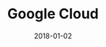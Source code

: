 ---
layout: site
title: "Google Cloud"
date: 2018-01-02
categories: [google]
version: 0.0.0
major: 0
minor: 0
patch: 0
slug: google-cloud
link: https://www.google.com/cloud/
submitter: lpolepeddi
permalink: /sites/:slug
---